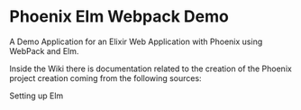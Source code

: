 # Phoenix Elm Webpack Demo

A Demo Application for an Elixir Web Application with Phoenix using WebPack and Elm.

Inside the Wiki there is documentation related to the creation of the Phoenix project creation coming from the following sources:

Setting up Elm
